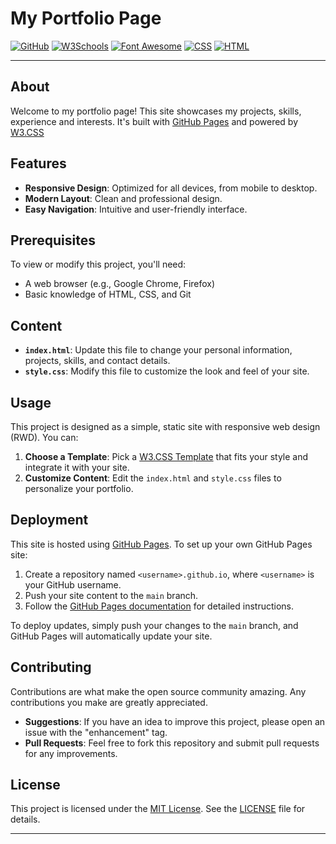# My Portfolio Page

[![GitHub](https://img.shields.io/badge/Hosted%20on-GitHub-181717.svg)](https://github.com/)
[![W3Schools](https://img.shields.io/badge/Docs-W3Schools-4A5C6D.svg)](https://www.w3schools.com/)
[![Font Awesome](https://img.shields.io/badge/Font%20Awesome-005C7F.svg)](https://fontawesome.com/)
[![CSS](https://img.shields.io/badge/Made%20with-CSS-1572B6.svg)](https://developer.mozilla.org/en-US/docs/Web/CSS)
[![HTML](https://img.shields.io/badge/Made%20with-HTML-E34F26.svg)](https://developer.mozilla.org/en-US/docs/Web/HTML)

---

## About

Welcome to my portfolio page! This site showcases my projects, skills, experience and interests. It's built with [GitHub Pages](https://pages.github.com/) and powered by [W3.CSS](https://www.w3schools.com/w3css/)

## Features

- **Responsive Design**: Optimized for all devices, from mobile to desktop.
- **Modern Layout**: Clean and professional design.
- **Easy Navigation**: Intuitive and user-friendly interface.

## Prerequisites

To view or modify this project, you'll need:

- A web browser (e.g., Google Chrome, Firefox)
- Basic knowledge of HTML, CSS, and Git

## Content

- **`index.html`**: Update this file to change your personal information, projects, skills, and contact details.
- **`style.css`**: Modify this file to customize the look and feel of your site.

## Usage

This project is designed as a simple, static site with responsive web design (RWD). You can:

1. **Choose a Template**: Pick a [W3.CSS Template](https://www.w3schools.com/w3css/w3css_templates.asp) that fits your style and integrate it with your site.
2. **Customize Content**: Edit the `index.html` and `style.css` files to personalize your portfolio.

## Deployment

This site is hosted using [GitHub Pages](https://pages.github.com/). To set up your own GitHub Pages site:

1. Create a repository named `<username>.github.io`, where `<username>` is your GitHub username.
2. Push your site content to the `main` branch.
3. Follow the [GitHub Pages documentation](https://docs.github.com/en/pages/getting-started-with-github-pages) for detailed instructions.

To deploy updates, simply push your changes to the `main` branch, and GitHub Pages will automatically update your site.

## Contributing

Contributions are what make the open source community amazing. Any contributions you make are greatly appreciated.

- **Suggestions**: If you have an idea to improve this project, please open an issue with the "enhancement" tag.
- **Pull Requests**: Feel free to fork this repository and submit pull requests for any improvements.

## License

This project is licensed under the [MIT License](LICENSE). See the [LICENSE](LICENSE) file for details.

---
